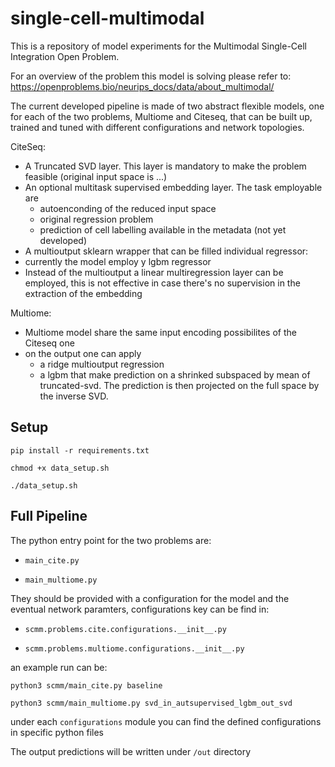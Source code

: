 # single-cell-multimodal

This is a repository of model experiments for the Multimodal Single-Cell Integration Open Problem.

For an overview of the problem this model is solving please refer to: https://openproblems.bio/neurips_docs/data/about_multimodal/

The current developed pipeline is made of two abstract flexible models, 
one for each of the two problems, Multiome and Citeseq, that can be built up, trained and tuned with different configurations and network topologies.

CiteSeq:
 - A Truncated SVD layer. This layer is mandatory to make the problem feasible (original input space is ...)
 - An optional multitask supervised embedding layer. The task employable are
   - autoenconding of the reduced input space
   - original regression problem
   - prediction of cell labelling available in the metadata (not yet developed)
 - A multioutput sklearn wrapper that can be filled individual regressor:
  - currently the model employ y lgbm regressor
 - Instead of the multioutput a linear multiregression layer can be employed, this is not effective in case there's no supervision in the extraction of the embedding

Multiome:
 - Multiome model share the same input encoding possibilites of the Citeseq one
 - on the output one can apply
   - a ridge multioutput regression
   - a lgbm that make prediction on a shrinked subspaced by mean of truncated-svd. The prediction is then projected on the full space by the inverse SVD.


## Setup
`pip install -r requirements.txt`

`chmod +x data_setup.sh`

`./data_setup.sh`

## Full Pipeline
The python entry point for the two problems are:

 - `main_cite.py`

 - `main_multiome.py`


They should be provided with a configuration for the model and the eventual network paramters, configurations key can be find in:

 - `scmm.problems.cite.configurations.__init__.py`
 
 - `scmm.problems.multiome.configurations.__init__.py`

an example run can be:

`python3 scmm/main_cite.py baseline`

`python3 scmm/main_multiome.py svd_in_autsupervised_lgbm_out_svd`

under each `configurations` module you can find the defined configurations in specific python files

The output predictions will be written under `/out` directory
